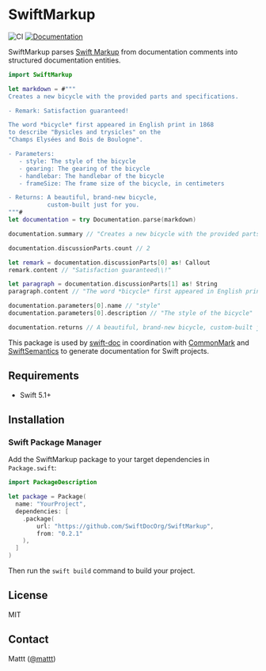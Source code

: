 # SwiftMarkup

![CI][ci badge]
[![Documentation][documentation badge]][documentation]

SwiftMarkup parses [Swift Markup][swift markup] from documentation comments
into structured documentation entities.

```swift
import SwiftMarkup

let markdown = #"""
Creates a new bicycle with the provided parts and specifications.

- Remark: Satisfaction guaranteed!

The word *bicycle* first appeared in English print in 1868
to describe "Bysicles and trysicles" on the
"Champs Elysées and Bois de Boulogne".

- Parameters:
   - style: The style of the bicycle
   - gearing: The gearing of the bicycle
   - handlebar: The handlebar of the bicycle
   - frameSize: The frame size of the bicycle, in centimeters

- Returns: A beautiful, brand-new bicycle,
           custom-built just for you.
"""#
let documentation = try Documentation.parse(markdown)

documentation.summary // "Creates a new bicycle with the provided parts and specifications."

documentation.discussionParts.count // 2

let remark = documentation.discussionParts[0] as! Callout
remark.content // "Satisfaction guaranteed\\!"

let paragraph = documentation.discussionParts[1] as! String
paragraph.content // "The word *bicycle* first appeared in English print in 1868 [ ... ]"

documentation.parameters[0].name // "style"
documentation.parameters[0].description // "The style of the bicycle"

documentation.returns // A beautiful, brand-new bicycle, custom-built just for you.
```

This package is used by [swift-doc][swiftdoc]
in coordination with [CommonMark][commonmark] and [SwiftSemantics][swiftsemantics]
to generate documentation for Swift projects.

## Requirements

- Swift 5.1+

## Installation

### Swift Package Manager

Add the SwiftMarkup package to your target dependencies in `Package.swift`:

```swift
import PackageDescription

let package = Package(
  name: "YourProject",
  dependencies: [
    .package(
        url: "https://github.com/SwiftDocOrg/SwiftMarkup",
        from: "0.2.1"
    ),
  ]
)
```

Then run the `swift build` command to build your project.

## License

MIT

## Contact

Mattt ([@mattt](https://twitter.com/mattt))

[swiftdoc]: https://github.com/SwiftDocOrg/swift-doc
[commonmark]: https://github.com/SwiftDocOrg/CommonMark
[swiftsemantics]: https://github.com/SwiftDocOrg/SwiftSemantics
[swift markup]: https://developer.apple.com/library/archive/documentation/Xcode/Reference/xcode_markup_formatting_ref/MarkupSyntax.html#//apple_ref/doc/uid/TP40016497-CH105-SW1
[ci badge]: https://github.com/SwiftDocOrg/SwiftMarkup/workflows/CI/badge.svg
[documentation badge]: https://github.com/SwiftDocOrg/SwiftMarkup/workflows/Documentation/badge.svg
[documentation]: https://github.com/SwiftDocOrg/SwiftMarkup/wiki
